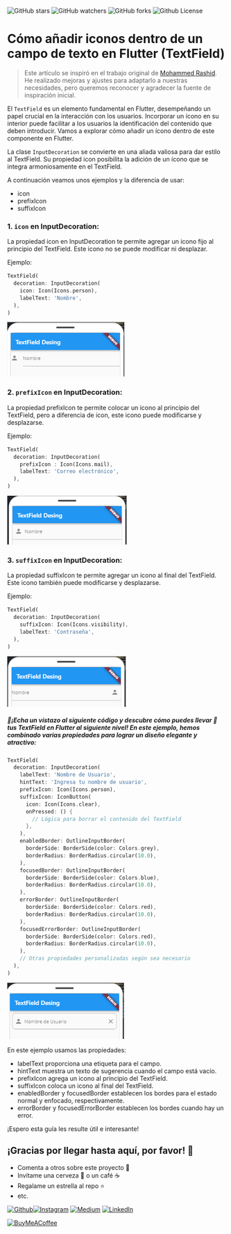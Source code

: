 ![GitHub stars](https://img.shields.io/github/stars/kristiancdev/TextField_Flutter?color=blueviolet)
![GitHub watchers](https://img.shields.io/github/watchers/kristiancdev/TextField_Flutter?color=important&logoColor=important)
![GitHub forks](https://img.shields.io/github/forks/kristiancdev/TextField_Flutter?color=success)
![Github License](https://img.shields.io/badge/LICENCE-MIT-red)

# Cómo añadir iconos dentro de un campo de texto en Flutter (TextField)

>Este artículo se inspiró en el trabajo original de [Mohammed Rashid](https://codingwithrashid.com/how-to-add-icon-inside-textfield-in-flutter/). He realizado mejoras y ajustes para adaptarlo a nuestras necesidades, pero queremos reconocer y agradecer la fuente de inspiración inicial.

El `TextField` es un elemento fundamental en Flutter, desempeñando un papel crucial en la interacción con los usuarios. Incorporar un ícono en su interior puede facilitar a los usuarios la identificación del contenido que deben introducir. Vamos a explorar cómo añadir un ícono dentro de este componente en Flutter.

La clase `InputDecoration` se convierte en una aliada valiosa para dar estilo al TextField. Su propiedad icon posibilita la adición de un ícono que se integra armoniosamente en el TextField.

A continuación veamos unos ejemplos y la diferencia de usar:
- icon
- prefixIcon
- suffixIcon 

### 1. `icon` en InputDecoration:

La propiedad icon en InputDecoration te permite agregar un icono fijo al principio del TextField. Este icono no se puede modificar ni desplazar.

Ejemplo:
```dart
TextField(
  decoration: InputDecoration(
    icon: Icon(Icons.person),
    labelText: 'Nombre',
  ),
)
```
![icon](./assets/icon.png)

### 2. `prefixIcon` en InputDecoration:

La propiedad prefixIcon te permite colocar un icono al principio del TextField, pero a diferencia de icon, este icono puede modificarse y desplazarse.

Ejemplo:
```dart
TextField(
  decoration: InputDecoration(
    prefixIcon : Icon(Icons.mail),
    labelText: 'Correo electrónico',
  ),
)
```
![prefixIcon](./assets/prefixIcon.png)

### 3. `suffixIcon` en InputDecoration:

La propiedad suffixIcon te permite agregar un icono al final del TextField. Este icono también puede modificarse y desplazarse.

Ejemplo:
```dart
TextField(
  decoration: InputDecoration(
    suffixIcon: Icon(Icons.visibility),
    labelText: 'Contraseña',
  ),
)
```
![suffixIcon](./assets/suffixIcon.png)

##### 🎨¡Echa un vistazo al siguiente código y descubre cómo puedes llevar 🚀 tus TextField en Flutter al siguiente nivel! En este ejemplo, hemos combinado varias propiedades para lograr un diseño elegante y atractivo:

```dart
TextField(
  decoration: InputDecoration(
    labelText: 'Nombre de Usuario',
    hintText: 'Ingresa tu nombre de usuario',
    prefixIcon: Icon(Icons.person),
    suffixIcon: IconButton(
      icon: Icon(Icons.clear),
      onPressed: () {
        // Lógica para borrar el contenido del TextField
      },
    ),
    enabledBorder: OutlineInputBorder(
      borderSide: BorderSide(color: Colors.grey),
      borderRadius: BorderRadius.circular(10.0),
    ),
    focusedBorder: OutlineInputBorder(
      borderSide: BorderSide(color: Colors.blue),
      borderRadius: BorderRadius.circular(10.0),
    ),
    errorBorder: OutlineInputBorder(
      borderSide: BorderSide(color: Colors.red),
      borderRadius: BorderRadius.circular(10.0),
    ),
    focusedErrorBorder: OutlineInputBorder(
      borderSide: BorderSide(color: Colors.red),
      borderRadius: BorderRadius.circular(10.0),
    ),
    // Otras propiedades personalizadas según sea necesario
  ),
)
```
![ejemplo](./assets/ejemplo.png)

En este ejemplo usamos las propiedades:

- labelText proporciona una etiqueta para el campo.
- hintText muestra un texto de sugerencia cuando el campo está vacío.
- prefixIcon agrega un icono al principio del TextField.
- suffixIcon coloca un icono al final del TextField.
- enabledBorder y focusedBorder establecen los bordes para el estado normal y enfocado, respectivamente.
- errorBorder y focusedErrorBorder establecen los bordes cuando hay un error.

¡Espero esta guía les resulte útil e interesante!

## ¡Gracias por llegar hasta aquí, por favor! 🎁
- Comenta a otros sobre este proyecto 📢
- Invítame una cerveza 🍺 o un café ☕
- Regalame un estrella al repo ⭐
- etc.

<p>
<a href="https://github.com/kristiancdev" target="_blank"><img alt="Github" src="https://img.shields.io/badge/GitHub-%2312100E.svg?&style=for-the-badge&logo=Github&logoColor=white" /></a><a href="https://www.instagram.com/kristiancdev/" target="_blank"><img alt="Instagram" src="https://img.shields.io/badge/instagram-%23E4405F.svg?&style=for-the-badge&logo=instagram&logoColor=white" /></a> <a href="https://www.tiktok.com/@kristiancdev" target="_blank"><img alt="Medium" src="https://img.shields.io/badge/tiktok-%2312100E.svg?&style=for-the-badge&logo=tiktok&logoColor=white" /></a>
  <a href="https://www.linkedin.com/in/cristiancevallos" target="_blank"><img alt="LinkedIn" src="https://img.shields.io/badge/linkedin-%230077B5.svg?&style=for-the-badge&logo=linkedin&logoColor=white" /></a>
</p>

[![BuyMeACoffee](https://img.shields.io/badge/Buy_Me_A_Coffee-apoya_mi_trabajo-FFDD00?style=for-the-badge&logo=buy-me-a-coffee&logoColor=white&labelColor=101010)](https://www.buymeacoffee.com/kristiancdev)

